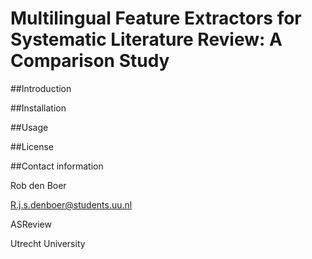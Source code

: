 # Multilingual Feature Extractors for Systematic Literature Review: A Comparison Study

##Introduction


##Installation


##Usage


##License


##Contact information

Rob den Boer

R.j.s.denboer@students.uu.nl

ASReview

Utrecht University